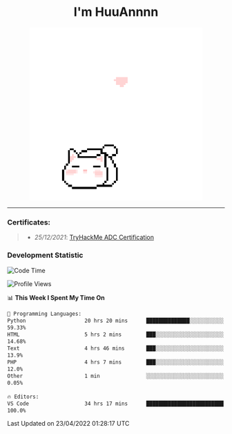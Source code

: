 <h1 align='center'>I'm HuuAnnnn</h1>
<p align="center">
 <img src="cat_intro.gif" />
</p>

___

### Certificates:
>- *25/12/2021*: [TryHackMe ADC Certification](https://tryhackme-certificates.s3-eu-west-1.amazonaws.com/THM-HKVVJOIWJA.png)


### Development Statistic

<!--START_SECTION:waka-->
![Code Time](http://img.shields.io/badge/Code%20Time-105%20hrs%2051%20mins-blue)

![Profile Views](http://img.shields.io/badge/Profile%20Views-18-blue)

📊 **This Week I Spent My Time On** 

```text
💬 Programming Languages: 
Python                   20 hrs 20 mins      ██████████████░░░░░░░░░░░   59.33% 
HTML                     5 hrs 2 mins        ███░░░░░░░░░░░░░░░░░░░░░░   14.68% 
Text                     4 hrs 46 mins       ███░░░░░░░░░░░░░░░░░░░░░░   13.9% 
PHP                      4 hrs 7 mins        ███░░░░░░░░░░░░░░░░░░░░░░   12.0% 
Other                    1 min               ░░░░░░░░░░░░░░░░░░░░░░░░░   0.05%

🔥 Editors: 
VS Code                  34 hrs 17 mins      █████████████████████████   100.0%

```


 Last Updated on 23/04/2022 01:28:17 UTC
<!--END_SECTION:waka-->
